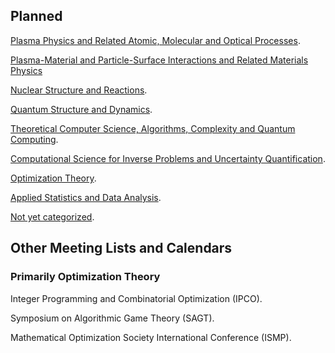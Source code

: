 <head>
  <link rel="stylesheet" href="assets/style.css">
</head>

## Planned

[Plasma Physics and Related Atomic, Molecular and Optical Processes](https://bjbraams.github.io/calendars/plasma).

[Plasma-Material and Particle-Surface Interactions and Related Materials Physics](https://bjbraams.github.io/calendars/pmi)

[Nuclear Structure and Reactions](https://bjbraams.github.io/calendars/nuclear).

[Quantum Structure and Dynamics](https://bjbraams.github.io/calendars/qsd).

[Theoretical Computer Science, Algorithms, Complexity and Quantum Computing](https://bjbraams.github.io/calendars/tcs).

[Computational Science for Inverse Problems and Uncertainty Quantification]().

[Optimization Theory]().

[Applied Statistics and Data Analysis](https://bjbraams.github.io/calendars/stats).

[Not yet categorized](https://bjbraams.github.io/calendars/inprogress).

## Other Meeting Lists and Calendars

### Primarily Optimization Theory

Integer Programming and Combinatorial Optimization (IPCO).

Symposium on Algorithmic Game Theory (SAGT).

Mathematical Optimization Society International Conference (ISMP).
